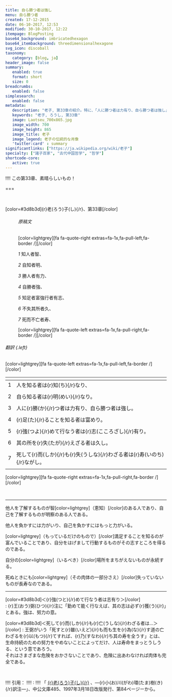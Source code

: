 ```yaml
---
title: 自ら勝つ者は強し
menu: 自ら勝つ者
created: 17-12-2015
date: 06-10-2017, 12:53
modified: 30-10-2017, 12:22
itempage: BlogPosting
base64_background: imbricatedhexagon
base64_itembackground: threedimensionalhexagone
svg_icon: discoball
taxonomy:
   category: [blog, ja]
header_image: false
summary:
   enabled: true
   format: short
   size: 0
breadcrumbs:
   enabled: false
simplesearch:
   enabled: false
metadata:
   description: "老子, 第33章の紹介。特に、「人に勝つ者は力有り、自ら勝つ者は強し」。"
   keywords: "老子, ろうし, 第33章"
   image: Laotseu_700x865.jpg
   image_width: 700
   image_height: 865
   image_title: 老子
   image_legend: 老子の伝統的な肖像
   'twitter:card' : summary
significantlinks: ["https://ja.wikipedia.org/wiki/老子"]
specialty: ["諸子百家", "古代中国哲学", "哲学"]
shortcode-core:
   active: true
---
```


!!!! この第33章、素晴らしいもの！  

===

<br>

[color=#3d8b3d]{r}老(ろう)子(し){/r}、第33章[/color]

<div id="display-text-rousi" markdown="1">

<div id="display-sub-text-rousi" markdown="1">

<figure id="original-text-rousi" markdown="1">

###### 原稿文

[color=lightgrey][fa fa-quote-right extras=fa-1x,fa-pull-left,fa-border /][/color]<br>

*1* 知人者智、  

*2* 自知者明、  

*3* 勝人者有力、  

*4* 自勝者強、  

*5* 知足者富強行者有志、  

*6* 不失其所者久、  

*7* 死而不亡者寿、 

[color=lightgrey][fa fa-quote-left extras=fa-1x,fa-pull-right,fa-border /][/color]  

</figure>

</div>

<div id="translation-text-rousi" markdown="1">

###### 翻訳 {.left}

[color=lightgrey][fa fa-quote-left extras=fa-1x,fa-pull-left,fa-border /][/color]  

|   | <span hidden>hidden</span> |
| - | -------------------------- |
| 1 | 人を知る者は{r}知(ち){/r}なり、 |
|   |   |
| 2 | 自ら知る者は{r}明(めい){/r}なり。 |
|   |   |
| 3 | 人に{r}勝(か){/r}つ者は力有り、自ら勝つ者は強し。 |
|   |   |
| 4 |  {r}足(た){/r}ることを知る者は富めり。 |
|   |   |
| 5 |  {r}強(つよ){/r}めて行なう者は{r}志(こころざし){/r}有り。 |
|   |   |
| 6 | 其の所を{r}失(たが){/r}えざる者は久し。 |
|   |   |
| 7 | 死して{r}而(しか){/r}も{r}失(うしな){/r}わざる者は{r}寿(いのち){/r}ながし。 |
|   |   |

[color=lightgrey][fa fa-quote-right extras=fa-1x,fa-pull-right,fa-border /][/color]  

<br>

</div>

</div>

---

他人を了解するものが智[color=lightgrey]（恵知）[/color]のある人であり、自己を了解するものが明察のある人である。  

他人を負かすには力がいり、自己を負かすにはもっと力がいる。 

[color=lightgrey]（もっているだけのもので）[/color]満足することを知るのが富んでいることであり、自分をはげまして行動するものがその志すところを得るのである。  

自分の[color=lightgrey]（いるべき）[/color]場所をまちがえないものが永続する。  

死ぬときにも[color=lightgrey]（その肉体の一部分さえ）[/color]失っていないものが長寿なのである。　　

---

[color=#3d8b3d]＜{r}強(つと){/r}めて行なう者は志有り＞[/color]  
: 
{r}王(おう)弼(ひつ){/r}注に「勤めて能く行なえば、其の志は必ず{r}獲(う){/r}」とある。強は、努力の意。　　


[color=#3d8b3d]＜死して{r}而(しか){/r}も{r}亡(うしな){/r}わざる者は…＞[/color]
: 
王弼がいう「死すと{r}雖(いえど){/r}も而も生を{r}為(な){/r}す道の亡わざるを{r}以(もつ){/r}てすれば、{r}乃(すなわ){/r}ち其の寿を全うす」とは、生命持続のための努力をやめないことによってだけ、人は寿命をまっとうしうる、という意であろう。<br>
それはさまざまな危険をおかさないことであり、危険に出あわなければ肉体も完全である。  

<br>

!!!! 引用：
!!!! : 
!!!! 「 [{r}老(ろう)子(し){/r}][1] 、―{r}小(お)川(がわ)環(たま)樹(き){/r}訳注―」、中公文庫485、1997年3月18日改版発行、第84ページーから。

[1]: https://ja.wikipedia.org/wiki/老子 "https://ja.wikipedia.org/wiki/老子"